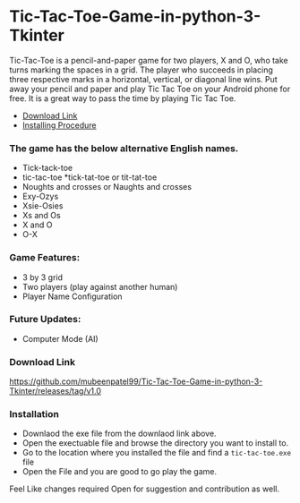 # Tic-Tac-Toe-Game-in-python-3-Tkinter
Tic-Tac-Toe is a pencil-and-paper game for two players, X and O, who take turns marking the spaces in a grid. The player who succeeds in placing three respective marks in a horizontal, vertical, or diagonal line wins. Put away your pencil and paper and play Tic Tac Toe on your Android phone for free. It is a great way to pass the time by playing Tic Tac Toe.
* [Download Link](###Download-Link)
* [Installing Procedure](###Installation)

### The game has the below alternative English names.
* Tick-tack-toe 
* tic-tac-toe 
*tick-tat-toe or tit-tat-toe
* Noughts and crosses or Naughts and crosses
* Exy-Ozys
* Xsie-Osies
* Xs and Os
* X and O
* O-X
### Game Features:
* 3 by 3 grid
* Two players (play against another human)
* Player Name Configuration
### Future Updates:
* Computer Mode (AI)

### Download Link
<https://github.com/mubeenpatel99/Tic-Tac-Toe-Game-in-python-3-Tkinter/releases/tag/v1.0>

### Installation
* Downlaod the exe file from the downlaod link above.
* Open the exectuable file and browse the directory you want to install to.
* Go to the location where you installed the file and find a ``` tic-tac-toe.exe ``` file
* Open the File and you are good to go play the game.

Feel Like changes required Open for suggestion and contribution as well.
